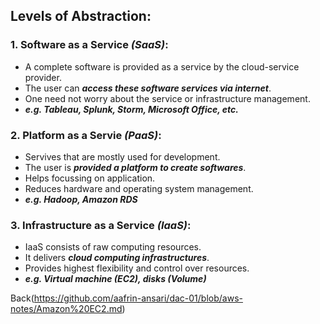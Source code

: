 ## Levels of Abstraction:

### 1. Software as a Service _(SaaS)_:

- A complete software is provided as a service by the cloud-service provider.
- The user can _**access these software services via internet**_.
- One need not worry about the service or infrastructure management.
- _**e.g. Tableau, Splunk, Storm, Microsoft Office, etc.**_

### 2. Platform as a Servie _(PaaS)_:

- Servives that are mostly used for development.
- The user is _**provided a platform to create softwares**_.
- Helps focussing on application.
- Reduces hardware and operating system management.
- _**e.g. Hadoop, Amazon RDS**_

### 3. Infrastructure as a Service _(IaaS)_:

- IaaS consists of raw computing resources.
- It delivers _**cloud computing infrastructures**_.
- Provides highest flexibility and control over resources.
- _**e.g. Virtual machine (EC2), disks (Volume)**_


Back(https://github.com/aafrin-ansari/dac-01/blob/aws-notes/Amazon%20EC2.md)
